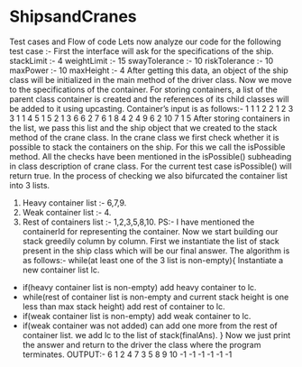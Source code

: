 # ShipsandCranes
Test cases and Flow of code
Lets now analyze our code for the following test case :-
First the interface will ask for the specifications of the ship.
stackLimit :- 4
weightLimit :- 15
swayTolerance :- 10
riskTolerance :- 10
maxPower :- 10
maxHeight :- 4
After getting this data, an object of the ship class will be initialized in the main method of the driver class.
Now we move to the specifications of the container. For storing containers, a list of the parent class container is created and the references of its child classes will be added to it using upcasting.
Container’s input is as follows:-
1 1 1
2 2 1 2
3 3 1 1
4 5 1
5 2 1 3
6 6 2
7 6 1
8 4 2 4
9 6 2
10 7 1 5
After storing containers in the list, we pass this list and the ship object that we created to the stack method of the crane class.
In the crane class we first check whether it is possible to stack the containers on the ship.
For this we call the isPossible method. All the checks have been mentioned in the isPossible() subheading in class description of crane class. For the current test case isPossible() will return true.
In the process of checking we also bifurcated the container list into 3 lists.
1) Heavy container list :- 6,7,9.
2) Weak container list :- 4.
3) Rest of containers list :- 1,2,3,5,8,10.
PS:- I have mentioned the containerId for representing the container.
Now we start building our stack greedily column by column.
First we instantiate the list of stack present in the ship class which will be our final answer.
The algorithm is as follows:-
while(at least one of the 3 list is non-empty){
Instantiate a new container list lc.
- if(heavy container list is non-empty) add heavy container to lc.
- while(rest of container list is non-empty and current stack height is one less than max stack height) add rest of container to lc.
- if(weak container list is non-empty) add weak container to lc.
- if(weak container was not added) can add one more from the rest of container list.
we add lc to the list of stack(finalAns).
}
Now we just print the answer and return to the driver the class where the program terminates.
OUTPUT:-
6 1 2 4
7 3 5 8
9 10 -1 -1
-1 -1 -1 -1
